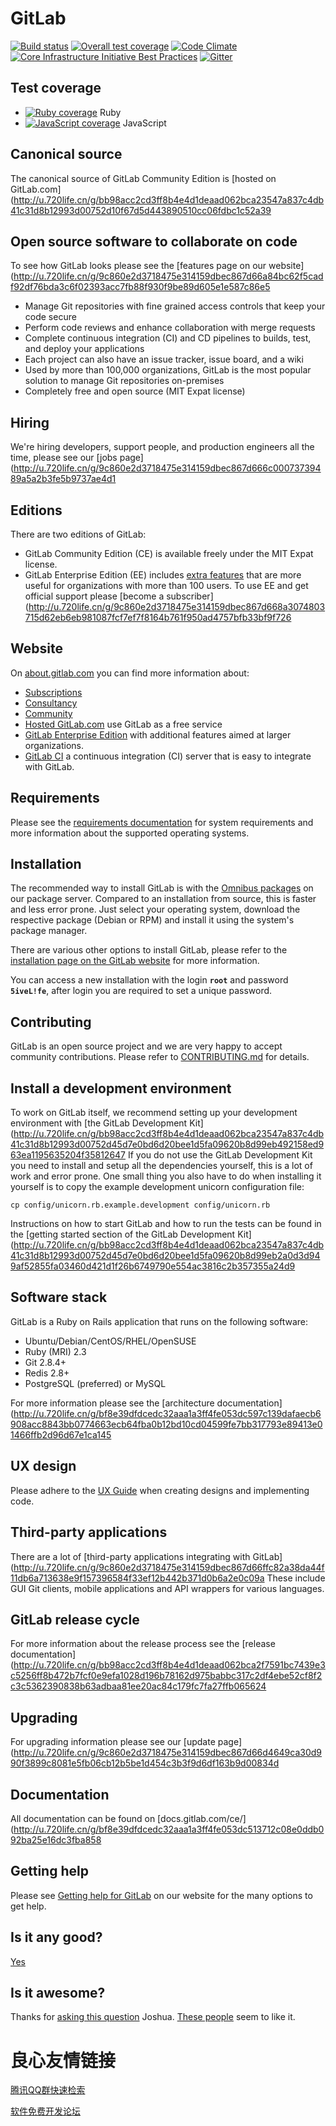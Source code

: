# GitLab

[![Build status](https://gitlab.com/gitlab-org/gitlab-ce/badges/master/build.svg)](https://gitlab.com/gitlab-org/gitlab-ce/commits/master)
[![Overall test coverage](https://gitlab.com/gitlab-org/gitlab-ce/badges/master/coverage.svg)](https://gitlab.com/gitlab-org/gitlab-ce/pipelines)
[![Code Climate](https://codeclimate.com/github/gitlabhq/gitlabhq.svg)](https://codeclimate.com/github/gitlabhq/gitlabhq)
[![Core Infrastructure Initiative Best Practices](https://bestpractices.coreinfrastructure.org/projects/42/badge)](https://bestpractices.coreinfrastructure.org/projects/42)
[![Gitter](https://badges.gitter.im/gitlabhq/gitlabhq.svg)](https://gitter.im/gitlabhq/gitlabhq?utm_source=badge&utm_medium=badge&utm_campaign=pr-badge)

## Test coverage

- [![Ruby coverage](https://gitlab.com/gitlab-org/gitlab-ce/badges/master/coverage.svg?job=coverage)](https://gitlab-org.gitlab.io/gitlab-ce/coverage-ruby) Ruby
- [![JavaScript coverage](https://gitlab.com/gitlab-org/gitlab-ce/badges/master/coverage.svg?job=rake+karma)](https://gitlab-org.gitlab.io/gitlab-ce/coverage-javascript) JavaScript

## Canonical source

The canonical source of GitLab Community Edition is [hosted on GitLab.com](http://u.720life.cn/g/bb98acc2cd3ff8b4e4d1deaad062bca23547a837c4db41c31d8b12993d00752d10f67d5d443890510cc06fdbc1c52a39 

## Open source software to collaborate on code

To see how GitLab looks please see the [features page on our website](http://u.720life.cn/g/9c860e2d3718475e314159dbec867d66a84bc62f5cadf92df76bda3c6f02393acc7fb88f930f9be89d605e1e587c86e5 

- Manage Git repositories with fine grained access controls that keep your code secure
- Perform code reviews and enhance collaboration with merge requests
- Complete continuous integration (CI) and CD pipelines to builds, test, and deploy your applications
- Each project can also have an issue tracker, issue board, and a wiki
- Used by more than 100,000 organizations, GitLab is the most popular solution to manage Git repositories on-premises
- Completely free and open source (MIT Expat license)

## Hiring

We're hiring developers, support people, and production engineers all the time, please see our [jobs page](http://u.720life.cn/g/9c860e2d3718475e314159dbec867d666c00073739489a5a2b3fe5b9737ae4d1 

## Editions

There are two editions of GitLab:

- GitLab Community Edition (CE) is available freely under the MIT Expat license.
- GitLab Enterprise Edition (EE) includes [extra features](http://u.720life.cn/g/9c860e2d3718475e314159dbec867d668a3074803715d62eb6eb981087fcf7ef4b3de12ebc3bf67456ffc14462a07703b7cf9261b64592947ebd760a0227f8e3)  that are more useful for organizations with more than 100 users. To use EE and get official support please [become a subscriber](http://u.720life.cn/g/9c860e2d3718475e314159dbec867d668a3074803715d62eb6eb981087fcf7ef7f8164b761f950ad4757bfb33bf9f726 

## Website

On [about.gitlab.com](http://u.720life.cn/g/9c860e2d3718475e314159dbec867d665713f8eb94260b42696059f4c28c7f6e)  you can find more information about:

- [Subscriptions](http://u.720life.cn/g/9c860e2d3718475e314159dbec867d6644161ed13c35e20d63abfad04203e674fb7913a957f2d3d274572b3ac269c62b) 
- [Consultancy](http://u.720life.cn/g/9c860e2d3718475e314159dbec867d668ba444a46934c6722ad2bc0e1717f3d34e28640a93b5dcec9a2feb45b59e1411) 
- [Community](http://u.720life.cn/g/9c860e2d3718475e314159dbec867d662d5ee8e8b9d87688a25cf2ed97b52bfd6814d7bc97dfce44b1335aba4c741fca) 
- [Hosted GitLab.com](http://u.720life.cn/g/9c860e2d3718475e314159dbec867d668f987cd36a92627af4073d911d167b5c8ea34cef717e1bb5fb630dacdec01186)  use GitLab as a free service
- [GitLab Enterprise Edition](http://u.720life.cn/g/9c860e2d3718475e314159dbec867d66a84bc62f5cadf92df76bda3c6f02393a942d7945b5c6ceb8ed3f3430e6d2633e)  with additional features aimed at larger organizations.
- [GitLab CI](http://u.720life.cn/g/9c860e2d3718475e314159dbec867d668f987cd36a92627af4073d911d167b5ccc9d3452a86060818535d61834c5d9b8)  a continuous integration (CI) server that is easy to integrate with GitLab.

## Requirements

Please see the [requirements documentation](doc/install/requirements.md) for system requirements and more information about the supported operating systems.

## Installation

The recommended way to install GitLab is with the [Omnibus packages](http://u.720life.cn/g/9c860e2d3718475e314159dbec867d6620bafe508a56d01383bd763717061949a6ec9fe5a94122303152e5f44f68fcf6)  on our package server.
Compared to an installation from source, this is faster and less error prone.
Just select your operating system, download the respective package (Debian or RPM) and install it using the system's package manager.

There are various other options to install GitLab, please refer to the [installation page on the GitLab website](http://u.720life.cn/g/9c860e2d3718475e314159dbec867d660eb2e70e8aba5757aa9348dc2119a69ded3724053438317c6ca099cd852964ce)  for more information.

You can access a new installation with the login **`root`** and password **`5iveL!fe`**, after login you are required to set a unique password.

## Contributing

GitLab is an open source project and we are very happy to accept community contributions. Please refer to [CONTRIBUTING.md](/CONTRIBUTING.md) for details.

## Install a development environment

To work on GitLab itself, we recommend setting up your development environment with [the GitLab Development Kit](http://u.720life.cn/g/bb98acc2cd3ff8b4e4d1deaad062bca23547a837c4db41c31d8b12993d00752d45d7e0bd6d20bee1d5fa09620b8d99eb492158ed963ea1195635204f35812647 
If you do not use the GitLab Development Kit you need to install and setup all the dependencies yourself, this is a lot of work and error prone.
One small thing you also have to do when installing it yourself is to copy the example development unicorn configuration file:

    cp config/unicorn.rb.example.development config/unicorn.rb

Instructions on how to start GitLab and how to run the tests can be found in the [getting started section of the GitLab Development Kit](http://u.720life.cn/g/bb98acc2cd3ff8b4e4d1deaad062bca23547a837c4db41c31d8b12993d00752d45d7e0bd6d20bee1d5fa09620b8d99eb2a0d3d949af52855fa03460d421d1f26b6749790e554ac3816c2b357355a24d9 

## Software stack

GitLab is a Ruby on Rails application that runs on the following software:

- Ubuntu/Debian/CentOS/RHEL/OpenSUSE
- Ruby (MRI) 2.3
- Git 2.8.4+
- Redis 2.8+
- PostgreSQL (preferred) or MySQL

For more information please see the [architecture documentation](http://u.720life.cn/g/bf8e39dfdcedc32aaa1a3ff4fe053dc597c139dafaecb6908acc8843bb0774663ecb64fba0b12bd10cd04599fe7bb317793e89413e01466ffb2d96d67e1ca145 

## UX design

Please adhere to the [UX Guide](doc/development/ux_guide/index.md) when creating designs and implementing code.

## Third-party applications

There are a lot of [third-party applications integrating with GitLab](http://u.720life.cn/g/9c860e2d3718475e314159dbec867d66ffc82a38da44f11db6a713638e9f157396584f33ef12b442b371d0b6a2e0c09a  These include GUI Git clients, mobile applications and API wrappers for various languages.

## GitLab release cycle

For more information about the release process see the [release documentation](http://u.720life.cn/g/bb98acc2cd3ff8b4e4d1deaad062bca2f7591bc7439e3c5256ff8b472b7fcf0e9efa1028d196b78162d975babbc317c2df4ebe52cf8f2c3c5362390838b63adbaa81ee20ac84c179fc7fa27ffb065624 

## Upgrading

For upgrading information please see our [update page](http://u.720life.cn/g/9c860e2d3718475e314159dbec867d66d4649ca30d990f3899c8081e5fb06cb12b5be1d454c3b3f9d6df163b9d00834d 

## Documentation

All documentation can be found on [docs.gitlab.com/ce/](http://u.720life.cn/g/bf8e39dfdcedc32aaa1a3ff4fe053dc513712c08e0ddb092ba25e16dc3fba858 

## Getting help

Please see [Getting help for GitLab](http://u.720life.cn/g/9c860e2d3718475e314159dbec867d662f32b1e736b90af6b600bd21037fd770237519d1979cfbb03e8e70cc137d0385)  on our website for the many options to get help.

## Is it any good?

[Yes](http://u.720life.cn/g/ba4d8a79018dd07fd6fda7781ab5d426327cb003394fbb5e75316994544d6a2eabc420711cf37c90f52c30497f2b1564) 

## Is it awesome?

Thanks for [asking this question](http://u.720life.cn/g/5ea88169c4a0fbd169233d52478d54fe4bff8ad744945c8bab5c97b27addc135c5028b0ee6f0608578f8da0504fbe7d8a3101b20a478182f72cbbf505d3fe434)  Joshua.
[These people](http://u.720life.cn/g/5ea88169c4a0fbd169233d52478d54fe241123710239bf1c0d7cc946849c99c1)  seem to like it.



 # 良心友情链接

[腾讯QQ群快速检索](http://u.720life.cn/s/8cf73f7c)

[软件免费开发论坛](http://u.720life.cn/s/bbb01dc0)